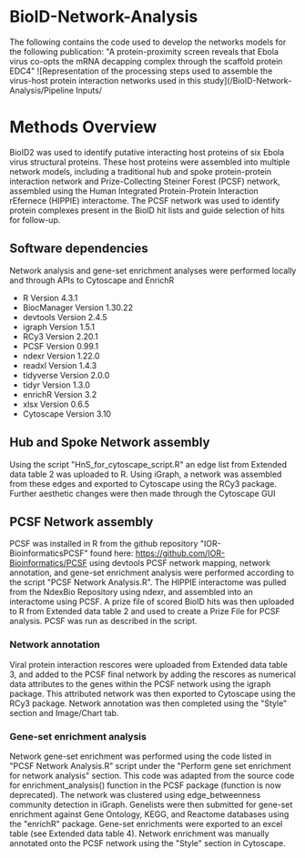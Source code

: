 # BioID-Network-Analysis
The following contains the code used to develop the networks models for the following publication: "A protein-proximity screen reveals that Ebola virus co-opts the mRNA decapping complex through the scaffold protein EDC4"
![Representation of the processing steps used to assemble the virus-host protein interaction networks used in this study](/BioID-Network-Analysis/Pipeline Inputs/
# Methods Overview
BioID2 was used to identify putative interacting host proteins of six Ebola virus structural proteins. These host proteins were assembled into multiple network models, including a traditional hub and spoke protein-protein interaction network and Prize-Collecting Steiner Forest (PCSF) network, assembled using the Human Integrated Protein-Protein Interaction rEfernece (HIPPIE) interactome. The PCSF network was used to identify protein complexes present in the BioID hit lists and guide selection of hits for follow-up.
## Software dependencies
Network analysis and gene-set enrichment analyses were performed locally and through APIs to Cytoscape and EnrichR
- R Version 4.3.1
- BiocManager Version 1.30.22
- devtools Version 2.4.5
- igraph Version 1.5.1
- RCy3 Version 2.20.1
- PCSF Version 0.99.1
- ndexr Version 1.22.0
- readxl Version 1.4.3
- tidyverse Version 2.0.0
- tidyr Version 1.3.0
- enrichR Version 3.2
- xlsx Version 0.6.5
- Cytoscape Version 3.10
## Hub and Spoke Network assembly
Using the script "HnS_for_cytoscape_script.R" an edge list from Extended data table 2 was uploaded to R. Using iGraph, a network was assembled from these edges and exported to Cytoscape using the RCy3 package. Further aesthetic changes were then made through the Cytoscape GUI
## PCSF Network assembly
PCSF was installed in R from the github repository "IOR-BioinformaticsPCSF" found here: https://github.com/IOR-Bioinformatics/PCSF using devtools
PCSF network mapping, network annotation, and gene-set enrichment analysis were performed according to the script "PCSF Network Analysis.R". The HIPPIE interactome was pulled from the NdexBio Repository using ndexr, and assembled into an interactome using PCSF. A prize file of scored BioID hits was then uploaded to R from Extended data table 2 and used to create a Prize File for PCSF analysis. PCSF was run as described in the script. 
### Network annotation
Viral protein interaction rescores were uploaded from Extended data table 3, and added to the PCSF final network by adding the rescores as numerical data attributes to the genes within the PCSF network using the igraph package. This attributed network was then exported to Cytoscape using the RCy3 package. Network annotation was then completed using the "Style" section and Image/Chart tab.
### Gene-set enrichment analysis
Network gene-set enrichment was performed using the code listed in "PCSF Network Analysis.R" script under the "Perform gene set enrichment for network analysis" section. This code was adapted from the source code for enrichment_analysis() function in the PCSF package (function is now deprecated). The network was clustered using edge_betweenness community detection in iGraph. Genelists were then submitted for gene-set enrichment against Gene Ontology, KEGG, and Reactome databases using the "enrichR" package. Gene-set enrichments were exported to an excel table (see Extended data table 4). Network enrichment was manually annotated onto the PCSF network using the "Style" section in Cytoscape.  


